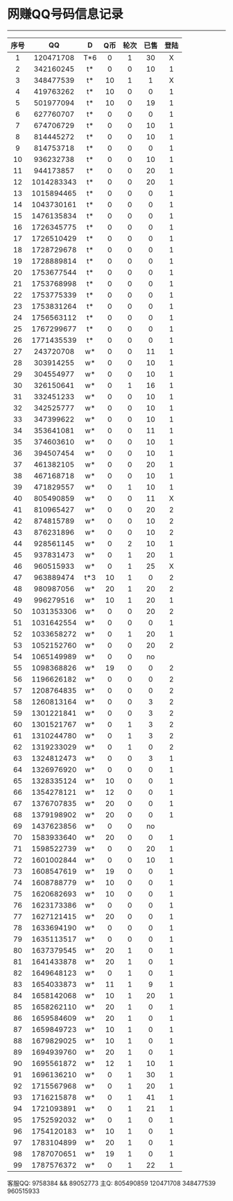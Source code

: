 # 网赚QQ号码信息记录
---

| 序号 |    QQ     | D | Q币 | 轮次 | 已售 | 登陆 |
|:---:|:----------:|:-: |:-: |:-: | :-: | :-: |
| 1  | 120471708  | T*6 | 0 | 1 | 30 | X |
| 2  | 342160245  | t* | 0 | 0 | 10 | 1 |
| 3  | 348477539  | t* | 10 | 1 | 1 | X |
| 4  | 419763262  | t* | 10 | 0 | 0 | 1 |
| 5  | 501977094  | t* | 10 | 0 | 19 | 1 |
| 6  | 627760707  | t* | 0 | 0 | 0 | 1 |
| 7  | 674706729  | t* | 0 | 0 | 10 | 1 |
| 8  | 814445272  | t* | 0 | 0 | 10 | 1 |
| 9  | 814753718  | t* | 0 | 0 | 0 | 1 |
| 10 | 936232738  | t* | 0 | 0 | 10 | 1 |
| 11 | 944173857  | t* | 0 | 0 | 20 | 1 |
| 12 | 1014283343 | t* | 0 | 0 | 20 | 1 |
| 13 | 1015894465 | t* | 0 | 0 | 0 | 1 |
| 14 | 1043730161 | t* | 0 | 0 | 0 | 1 |
| 15 | 1476135834 | t* | 0 | 0 | 0 | 1 |
| 16 | 1726345775 | t* | 0 | 0 | 0 | 1 |
| 17 | 1726510429 | t* | 0 | 0 | 0 | 1 |
| 18 | 1728729678 | t* | 0 | 0 | 0 | 1 |
| 19 | 1728889814 | t* | 0 | 0 | 0 | 1 |
| 20 | 1753677544 | t* | 0 | 0 | 0 | 1 |
| 21 | 1753768998 | t* | 0 | 0 | 0 | 1 |
| 22 | 1753775339 | t* | 0 | 0 | 0 | 1 |
| 23 | 1753831264 | t* | 0 | 0 | 0 | 1 |
| 24 | 1756563112 | t* | 0 | 0 | 0 | 1 |
| 25 | 1767299677 | t* | 0 | 0 | 0 | 1 |
| 26 | 1771435539 | t* | 0 | 0 | 0 | 1 |
| 27 | 243720708  | w* | 0 | 0 | 11 | 1 |
| 28 | 303914255  | w* | 0 | 0 | 10 | 1 |
| 29 | 304554977  | w* | 0 | 0 | 10 | 1 |
| 30 | 326150641  | w* | 0 | 1 | 16 | 1 |
| 31 | 332451233  | w* | 0 | 0 | 10 | 1 |
| 32 | 342525777  | w* | 0 | 0 | 10 | 1 |
| 33 | 347399622  | w* | 0 | 0 | 10 | 1 |
| 34 | 353641081  | w* | 0 | 0 | 11 | 1 |
| 35 | 374603610  | w* | 0 | 0 | 10 | 1 |
| 36 | 394507454  | w* | 0 | 0 | 10 | 1 |
| 37 | 461382105  | w* | 0 | 0 | 20 | 1 |
| 38 | 467168718  | w* | 0 | 0 | 10 | 1 |
| 39 | 471829557  | w* | 0 | 1 | 10 | 1 |
| 40 | 805490859  | w* | 0 | 0 | 11 | X |
| 41 | 810965427  | w* | 0 | 0 | 20 | 2 |
| 42 | 874815789  | w* | 0 | 0 | 10 | 2 |
| 43 | 876231896  | w* | 0 | 0 | 10 | 2 |
| 44 | 928561145  | w* | 0 | 2 | 10 | 1 | no
| 45 | 937831473  | w* | 0 | 1 | 20 | 1 | no
| 46 | 960515933  | w* | 0 | 1 | 25 | X |
| 47 | 963889474  | t*3 | 10 | 1 | 0 | 2 |
| 48 | 980987056  | w* | 20 | 1 | 20 | 2 |
| 49 | 996279516  | w* | 10 | 1 | 20 | 1 | no-
| 50 | 1031353306 | w* | 0 | 0 | 20 | 2 |
| 51 | 1031642554 | w* | 0 | 0 | 0  | 1 | no
| 52 | 1033658272 | w* | 0 | 1 | 20 | 1 | no
| 53 | 1052152760 | w* | 0 | 0 | 20 | 2 | 
| 54 | 1065149989 | w* | 0 | 0 | no
| 55 | 1098368826 | w* | 19 | 0 | 0 | 2 |
| 56 | 1196626182 | w* | 0 | 0 | 0 | 2 |
| 57 | 1208764835 | w* | 0 | 0 | 0 | 2 |
| 58 | 1260813164 | w* | 0 | 0 | 3 | 2 |
| 59 | 1301221841 | w* | 0 | 0 | 3 | 2 |
| 60 | 1301521767 | w* | 0 | 1 | 3 | 2 |
| 61 | 1310244780 | w* | 0 | 1 | 3 | 2 |
| 62 | 1319233029 | w* | 0 | 1 | 0 | 2 |
| 63 | 1324812473 | w* | 0 | 0 | 3 | 1 |
| 64 | 1326976920 | w* | 0 | 0 | 0 | 1 |
| 65 | 1328335124 | w* | 10 | 0 | 0 | 1 |
| 66 | 1354278121 | w* | 12 | 0 | 0 | 1 |
| 67 | 1376707835 | w* | 20 | 0 | 0 | 1 |
| 68 | 1379198902 | w* | 20 | 0 | 0 | 1 |
| 69 | 1437623856 | w* | 0 | 0 | no
| 70 | 1583933640 | w* | 20 | 0 | 0 | 1 |
| 71 | 1598522739 | w* | 0 | 0 | 20 | 1 |
| 72 | 1601002844 | w* | 0 | 0 | 10 | 1 |
| 73 | 1608547619 | w* | 19 | 0 | 0 | 1 |
| 74 | 1608788779 | w* | 10 | 0 | 0 | 1 |
| 75 | 1620682693 | w* | 10 | 0 | 0 | 1 |
| 76 | 1623173386 | w* | 0 | 0 | 0 | 1 |
| 77 | 1627121415 | w* | 20 | 0 | 0 | 1 | no
| 78 | 1633694190 | w* | 0 | 0 | 0 | 1 |
| 79 | 1635113517 | w* | 0 | 0 | 0 | 1 |
| 80 | 1637379545 | w* | 20 | 1 | 0 | 1 |
| 81 | 1641433878 | w* | 20 | 1 | 0 | 1 |
| 82 | 1649648123 | w* | 0 | 1 | 0 | 1 |
| 83 | 1654033873 | w* | 11 | 1 | 9 | 1 |
| 84 | 1658142068 | w* | 10 | 1 | 20 | 1 | no
| 85 | 1658262110 | w* | 20 | 1 | 0 | 1 |
| 86 | 1659584609 | w* | 20 | 1 | 0 | 1 |
| 87 | 1659849723 | w* | 10 | 1 | 0 | 1 | no
| 88 | 1679829025 | w* | 10 | 1 | 0 | 1 | no
| 89 | 1694939760 | w* | 20 | 1 | 0 | 1 | no
| 90 | 1695561872 | w* | 12 | 1 | 10 | 1 | no
| 91 | 1696136210 | w* | 0 | 1 | 30 | 1 |
| 92 | 1715567968 | w* | 0 | 1 | 20 | 1 |
| 93 | 1716215878 | w* | 0 | 1 | 41 | 1 |
| 94 | 1721093891 | w* | 0 | 1 | 21 | 1 |
| 95 | 1752592032 | w* | 0 | 1 | 0 | 1 |
| 96 | 1754120183 | w* | 10 | 1 | 0 | 1 | no
| 97 | 1783104899 | w* | 20 | 1 | 0 | 1 |
| 98 | 1787070651 | w* | 19 | 1 | 0 | 1 |
| 99 | 1787576372 | w* | 0 | 1 | 22 | 1 |
客服QQ: 9758384 && 89052773 主Q: 805490859   120471708   348477539   960515933